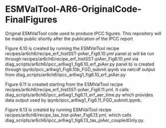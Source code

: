 # ESMValTool-AR6-OriginalCode-FinalFigures
Original ESMValTool code used to produce IPCC figures. This repository will be made public shortly after the publication of the IPCC report

Figure 6.10 is created by running the ESMValTool recipe recipes/ar6ch6/recipe_erf_histSST-piAer_Fig6.10.yml
panel a) will be run through recipes/ar6ch6/recipe_erf_histSST-piAer_Fig6.10.yml via diag_scripts/ar6ch6/ipcc_ar6wg1_fig6.10_erf_piAer.py
panel b) is created through ipynb/ipcc_ar6wg1_Fig6.10b_FGD_submit.ipynb via netcdf output from diag_scripts/ar6ch6/ipcc_ar6wg1_fig6.10_erf_piAer.py

Figure 6.11 is created starting from the ESMValTool recipe recipes/ar6ch6/recipe_erf_histSST-piAer_Fig6.11.yml.  It calls 
diag_scripts/ar6ch6/ipcc_ar6wg1_fig6.11_erf_aer_time.py which provides data output used by ipynb/ipcc_ar6wg1_Fig6.11_FGD_submit.ipynb.

Figure 6.13 is created by running ESMValTool recipe recipes/ar6ch6/recipe_tas_hist-piAer_Fig6.13.yml, which calls 
diag_scripts/ar6ch6/ipcc_ar6wg1_fig6.13_tas_piAer_coupledOnly.py.
